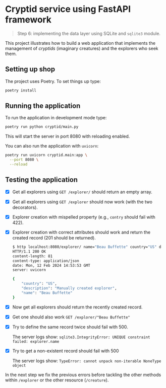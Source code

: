 # Cryptid service using FastAPI framework
> Step 6: implementing the data layer using SQLite and `sqlite3` module.

This project illustrates how to build a web application that implements the management of *cryptids* (imaginary creatures) and the explorers who seek them.


## Setting up shop

The project uses Poetry. To set things up type:

```bash
poetry install
```

## Running the application

To run the application in development mode type:

```bash
poetry run python cryptid/main.py
```

This will start the server in port 8080 with reloading enabled.

You can also run the application with `uvicorn`:

```bash
poetry run uvicorn cryptid.main:app \
  --port 8080 \
  --reload
```

## Testing the application

- [X] Get all explorers using `GET /explorer/` should return an empty array.

- [X] Get all explorers using `GET /explorer` should now work (with the two decorators).

- [X] Explorer creation with mispelled property (e.g., `contry` should fail with 422).

- [X] Explorer creation with correct attributes should work and return the created record (201 should be returned).

    ```bash
    $ http localhost:8080/explorer/ name="Beau Buffette" country="US" description="Manually created explorer"
    HTTP/1.1 200 OK
    content-length: 81
    content-type: application/json
    date: Mon, 12 Feb 2024 14:53:53 GMT
    server: uvicorn

    {
        "country": "US",
        "description": "Manually created explorer",
        "name": "Beau Buffette"
    }

    ```

- [X] Now get all explorers should return the recently created record.

- [X] Get one should also work `GET /explorer/"Beau Buffette"`

- [X] Try to define the same record twice should fail with 500.

    The server logs show: `sqlite3.IntegrityError: UNIQUE constraint failed: explorer.name`

- [X] Try to get a non-existent record should fail with 500

    The server logs show: `TypeError: cannot unpack non-iterable NoneType object`

In the next step we fix the previous errors before tackling the other methods within `/explorer` or the other resource (`/creature`).